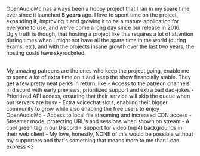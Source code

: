 [//]: # (TITLE:Patreon)
[//]: # (DESCRIPTION:Extra perks of becoming a sponsor)
[//]: # (TAGS:regions,areas,worldguard,world,region,media,accounts)

OpenAudioMc has always been a hobby project that I ran in my spare time ever since it launched <b>5 years</b> ago.
I love to spent time on the project, expanding it, improving it and growing it to be a mature application for everyone to use, and we've come a long day since our release in 2016.
<br />
Ugly truth is though, that hosting a project like this requires a lot of attention during times when I might not have all the spare time in the world (during exams, etc), and with the projects insane growth over the last two years, the hosting costs have skyrocketed.

<br />
My amazing patreons are the ones who keep the project going, enable me to spend a lot of extra time on it and keep the show financially stable. They get a few pretty neat perks in return, like
 - Access to the patreon channels in discord with early previews, prioritized support and extra bad dad-jokes
 - Prioritized API access, ensuring that their service will skip the queue when our servers are busy
 - Extra voicechat slots, enabling their bigger community to grow while also enabling the free users to enjoy OpenAudioMc
 - Access to local file streaming and increased CDN access
 - Streamer mode, protecting URL's and sessions when shown on stream
 - A cool green tag in our Discord
 - Support for video (mp4) backgrounds in their web client
 - My love, honestly, NONE of this would be possible without my supporters and that's something that means more to me than I can express <3